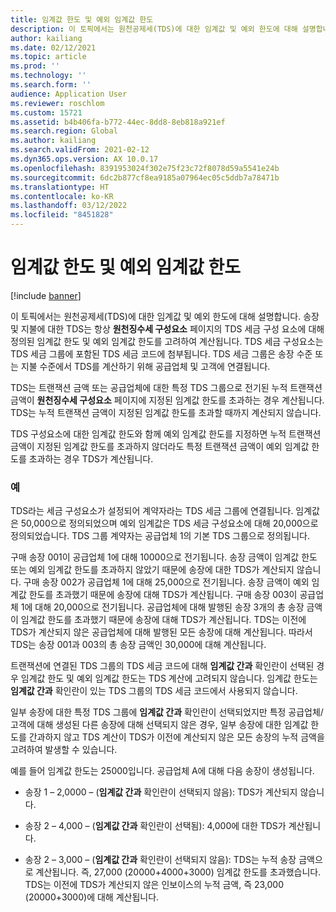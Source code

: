 ```yaml
---
title: 임계값 한도 및 예외 임계값 한도
description: 이 토픽에서는 원천공제세(TDS)에 대한 임계값 및 예외 한도에 대해 설명합니다.
author: kailiang
ms.date: 02/12/2021
ms.topic: article
ms.prod: ''
ms.technology: ''
ms.search.form: ''
audience: Application User
ms.reviewer: roschlom
ms.custom: 15721
ms.assetid: b4b406fa-b772-44ec-8dd8-8eb818a921ef
ms.search.region: Global
ms.author: kailiang
ms.search.validFrom: 2021-02-12
ms.dyn365.ops.version: AX 10.0.17
ms.openlocfilehash: 8391953024f302e75f23c72f8078d59a5541e24b
ms.sourcegitcommit: 6dc2b877cf8ea9185a07964ec05c5ddb7a78471b
ms.translationtype: HT
ms.contentlocale: ko-KR
ms.lasthandoff: 03/12/2022
ms.locfileid: "8451828"
---
```

# <a name="threshold-limit-and-exception-threshold-limit"></a>임계값 한도 및 예외 임계값 한도

[!include [banner](../includes/banner.md)]

이 토픽에서는 원천공제세(TDS)에 대한 임계값 및 예외 한도에 대해 설명합니다. 송장 및 지불에 대한 TDS는 항상 **원천징수세 구성요소** 페이지의 TDS 세금 구성 요소에 대해 정의된 임계값 한도 및 예외 임계값 한도를 고려하여 계산됩니다. TDS 세금 구성요소는 TDS 세금 그룹에 포함된 TDS 세금 코드에 첨부됩니다. TDS 세금 그룹은 송장 수준 또는 지불 수준에서 TDS를 계산하기 위해 공급업체 및 고객에 연결됩니다.

TDS는 트랜잭션 금액 또는 공급업체에 대한 특정 TDS 그룹으로 전기된 누적 트랜잭션 금액이 **원천징수세 구성요소** 페이지에 지정된 임계값 한도를 초과하는 경우 계산됩니다. TDS는 누적 트랜잭션 금액이 지정된 임계값 한도를 초과할 때까지 계산되지 않습니다.

TDS 구성요소에 대한 임계값 한도와 함께 예외 임계값 한도를 지정하면 누적 트랜잭션 금액이 지정된 임계값 한도를 초과하지 않더라도 특정 트랜잭션 금액이 예외 임계값 한도를 초과하는 경우 TDS가 계산됩니다.

### <a name="example"></a>예
TDS라는 세금 구성요소가 설정되어 계약자라는 TDS 세금 그룹에 연결됩니다. 임계값은 50,000으로 정의되었으며 예외 임계값은 TDS 세금 구성요소에 대해 20,000으로 정의되었습니다. TDS 그룹 계약자는 공급업체 1의 기본 TDS 그룹으로 정의됩니다.

구매 송장 001이 공급업체 1에 대해 10000으로 전기됩니다. 송장 금액이 임계값 한도 또는 예외 임계값 한도를 초과하지 않았기 때문에 송장에 대한 TDS가 계산되지 않습니다. 구매 송장 002가 공급업체 1에 대해 25,000으로 전기됩니다. 송장 금액이 예외 임계값 한도를 초과했기 때문에 송장에 대해 TDS가 계산됩니다. 구매 송장 003이 공급업체 1에 대해 20,000으로 전기됩니다. 공급업체에 대해 발행된 송장 3개의 총 송장 금액이 임계값 한도를 초과했기 때문에 송장에 대해 TDS가 계산됩니다. TDS는 이전에 TDS가 계산되지 않은 공급업체에 대해 발행된 모든 송장에 대해 계산됩니다. 따라서 TDS는 송장 001과 003의 총 송장 금액인 30,000에 대해 계산됩니다.

트랜잭션에 연결된 TDS 그룹의 TDS 세금 코드에 대해 **임계값 간과** 확인란이 선택된 경우 임계값 한도 및 예외 임계값 한도는 TDS 계산에 고려되지 않습니다. 임계값 한도는 **임계값 간과** 확인란이 있는 TDS 그룹의 TDS 세금 코드에서 사용되지 않습니다.

일부 송장에 대한 특정 TDS 그룹에 **임계값 간과** 확인란이 선택되었지만 특정 공급업체/고객에 대해 생성된 다른 송장에 대해 선택되지 않은 경우, 일부 송장에 대한 임계값 한도를 간과하지 않고 TDS 계산이 TDS가 이전에 계산되지 않은 모든 송장의 누적 금액을 고려하여 발생할 수 있습니다.

예를 들어 임계값 한도는 25000입니다. 공급업체 A에 대해 다음 송장이 생성됩니다.

- 송장 1 – 2,0000 – (**임계값 간과** 확인란이 선택되지 않음): TDS가 계산되지 않습니다.

- 송장 2 – 4,000 – (**임계값 간과** 확인란이 선택됨): 4,000에 대한 TDS가 계산됩니다.

- 송장 2 – 3,000 – (**임계값 간과** 확인란이 선택되지 않음): TDS는 누적 송장 금액으로 계산됩니다. 즉, 27,000 (20000+4000+3000) 임계값 한도를 초과했습니다. TDS는 이전에 TDS가 계산되지 않은 인보이스의 누적 금액, 즉 23,000 (20000+3000)에 대해 계산됩니다.
